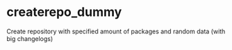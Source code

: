 # createrepo_dummy
Create repository with specified amount of packages and random data (with big changelogs)
